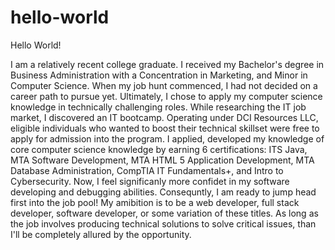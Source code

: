 # hello-world

Hello World!

I am a relatively recent college graduate. I received my Bachelor's degree in Business Administration with a Concentration in Marketing, and Minor in Computer Science. When my job hunt commenced, I had not decided on a career path to pursue yet. Ultimately, I chose to apply my computer science knowledge in technically challenging roles. While researching the IT job market, I discovered an IT bootcamp. Operating under DCI Resources LLC, eligible individuals who wanted to boost their technical skillset were free to apply for admission into the program. I applied, developed my knowledge of core computer science knowledge by earning 6 certifications: ITS Java, MTA Software Development, MTA HTML 5 Application Development, MTA Database Administration, CompTIA IT Fundamentals+, and Intro to Cybersecurity. Now, I feel significanly more confidet in my software developing and debugging abilities. Consequntly, I am ready to jump head first into the job pool! My amibition is to be a web developer, full stack developer, software developer, or some variation of these titles. As long as the job involves producing technical solutions to solve critical issues, than I'll be completely allured by the opportunity. 
